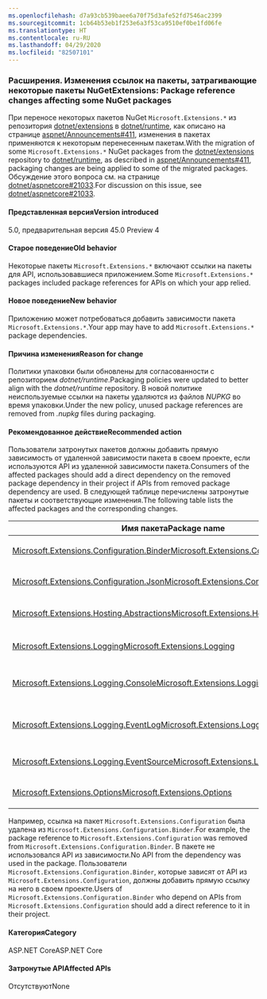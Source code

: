 ```yaml
---
ms.openlocfilehash: d7a93cb539baee6a70f75d3afe52fd7546ac2399
ms.sourcegitcommit: 1cb64b53eb1f253e6a3f53ca9510ef0be1fd06fe
ms.translationtype: HT
ms.contentlocale: ru-RU
ms.lasthandoff: 04/29/2020
ms.locfileid: "82507101"
---
```

### <a name="extensions-package-reference-changes-affecting-some-nuget-packages"></a><span data-ttu-id="ae453-101">Расширения. Изменения ссылок на пакеты, затрагивающие некоторые пакеты NuGet</span><span class="sxs-lookup"><span data-stu-id="ae453-101">Extensions: Package reference changes affecting some NuGet packages</span></span>

<span data-ttu-id="ae453-102">При переносе некоторых пакетов NuGet `Microsoft.Extensions.*` из репозитория [dotnet/extensions](https://github.com/dotnet/extensions) в [dotnet/runtime](https://github.com/dotnet/runtime), как описано на странице [aspnet/Announcements#411](https://github.com/aspnet/Announcements/issues/411), изменения в пакетах применяются к некоторым перенесенным пакетам.</span><span class="sxs-lookup"><span data-stu-id="ae453-102">With the migration of some `Microsoft.Extensions.*` NuGet packages from the [dotnet/extensions](https://github.com/dotnet/extensions) repository to [dotnet/runtime](https://github.com/dotnet/runtime), as described in [aspnet/Announcements#411](https://github.com/aspnet/Announcements/issues/411), packaging changes are being applied to some of the migrated packages.</span></span> <span data-ttu-id="ae453-103">Обсуждение этого вопроса см. на странице [dotnet/aspnetcore#21033](https://github.com/dotnet/aspnetcore/issues/21033).</span><span class="sxs-lookup"><span data-stu-id="ae453-103">For discussion on this issue, see [dotnet/aspnetcore#21033](https://github.com/dotnet/aspnetcore/issues/21033).</span></span>

#### <a name="version-introduced"></a><span data-ttu-id="ae453-104">Представленная версия</span><span class="sxs-lookup"><span data-stu-id="ae453-104">Version introduced</span></span>

<span data-ttu-id="ae453-105">5.0, предварительная версия 4</span><span class="sxs-lookup"><span data-stu-id="ae453-105">5.0 Preview 4</span></span>

#### <a name="old-behavior"></a><span data-ttu-id="ae453-106">Старое поведение</span><span class="sxs-lookup"><span data-stu-id="ae453-106">Old behavior</span></span>

<span data-ttu-id="ae453-107">Некоторые пакеты `Microsoft.Extensions.*` включают ссылки на пакеты для API, использовавшиеся приложением.</span><span class="sxs-lookup"><span data-stu-id="ae453-107">Some `Microsoft.Extensions.*` packages included package references for APIs on which your app relied.</span></span>

#### <a name="new-behavior"></a><span data-ttu-id="ae453-108">Новое поведение</span><span class="sxs-lookup"><span data-stu-id="ae453-108">New behavior</span></span>

<span data-ttu-id="ae453-109">Приложению может потребоваться добавить зависимости пакета `Microsoft.Extensions.*`.</span><span class="sxs-lookup"><span data-stu-id="ae453-109">Your app may have to add `Microsoft.Extensions.*` package dependencies.</span></span>

#### <a name="reason-for-change"></a><span data-ttu-id="ae453-110">Причина изменения</span><span class="sxs-lookup"><span data-stu-id="ae453-110">Reason for change</span></span>

<span data-ttu-id="ae453-111">Политики упаковки были обновлены для согласованности с репозиторием *dotnet/runtime*.</span><span class="sxs-lookup"><span data-stu-id="ae453-111">Packaging policies were updated to better align with the *dotnet/runtime* repository.</span></span> <span data-ttu-id="ae453-112">В новой политике неиспользуемые ссылки на пакеты удаляются из файлов *NUPKG* во время упаковки.</span><span class="sxs-lookup"><span data-stu-id="ae453-112">Under the new policy, unused package references are removed from *.nupkg* files during packaging.</span></span>

#### <a name="recommended-action"></a><span data-ttu-id="ae453-113">Рекомендованное действие</span><span class="sxs-lookup"><span data-stu-id="ae453-113">Recommended action</span></span>

<span data-ttu-id="ae453-114">Пользователи затронутых пакетов должны добавить прямую зависимость от удаленной зависимости пакета в своем проекте, если используются API из удаленной зависимости пакета.</span><span class="sxs-lookup"><span data-stu-id="ae453-114">Consumers of the affected packages should add a direct dependency on the removed package dependency in their project if APIs from removed package dependency are used.</span></span> <span data-ttu-id="ae453-115">В следующей таблице перечислены затронутые пакеты и соответствующие изменения.</span><span class="sxs-lookup"><span data-stu-id="ae453-115">The following table lists the affected packages and the corresponding changes.</span></span>

|<span data-ttu-id="ae453-116">Имя пакета</span><span class="sxs-lookup"><span data-stu-id="ae453-116">Package name</span></span>|<span data-ttu-id="ae453-117">Описание изменений</span><span class="sxs-lookup"><span data-stu-id="ae453-117">Change description</span></span>|
|------------|------------------|
|[<span data-ttu-id="ae453-118">Microsoft.Extensions.Configuration.Binder</span><span class="sxs-lookup"><span data-stu-id="ae453-118">Microsoft.Extensions.Configuration.Binder</span></span>](https://nuget.org/packages/Microsoft.Extensions.Configuration.Binder)|<span data-ttu-id="ae453-119">Удалена ссылка на `Microsoft.Extensions.Configuration`</span><span class="sxs-lookup"><span data-stu-id="ae453-119">Removed reference to `Microsoft.Extensions.Configuration`</span></span>|
|[<span data-ttu-id="ae453-120">Microsoft.Extensions.Configuration.Json</span><span class="sxs-lookup"><span data-stu-id="ae453-120">Microsoft.Extensions.Configuration.Json</span></span>](https://nuget.org/packages/Microsoft.Extensions.Configuration.Json)    |<span data-ttu-id="ae453-121">Удалена ссылка на `System.Threading.Tasks.Extensions`</span><span class="sxs-lookup"><span data-stu-id="ae453-121">Removed reference to `System.Threading.Tasks.Extensions`</span></span>|
|[<span data-ttu-id="ae453-122">Microsoft.Extensions.Hosting.Abstractions</span><span class="sxs-lookup"><span data-stu-id="ae453-122">Microsoft.Extensions.Hosting.Abstractions</span></span>](https://nuget.org/packages/Microsoft.Extensions.Hosting.Abstractions)|<span data-ttu-id="ae453-123">Удалена ссылка на `Microsoft.Extensions.Logging.Abstractions`</span><span class="sxs-lookup"><span data-stu-id="ae453-123">Removed reference to `Microsoft.Extensions.Logging.Abstractions`</span></span>|
|[<span data-ttu-id="ae453-124">Microsoft.Extensions.Logging</span><span class="sxs-lookup"><span data-stu-id="ae453-124">Microsoft.Extensions.Logging</span></span>](https://nuget.org/packages/Microsoft.Extensions.Logging)                          |<span data-ttu-id="ae453-125">Удалена ссылка на `Microsoft.Extensions.Configuration.Binder`</span><span class="sxs-lookup"><span data-stu-id="ae453-125">Removed reference to `Microsoft.Extensions.Configuration.Binder`</span></span>|
|[<span data-ttu-id="ae453-126">Microsoft.Extensions.Logging.Console</span><span class="sxs-lookup"><span data-stu-id="ae453-126">Microsoft.Extensions.Logging.Console</span></span>](https://nuget.org/packages/Microsoft.Extensions.Logging.Console)          |<span data-ttu-id="ae453-127">Удалена ссылка на `Microsoft.Extensions.Configuration.Abstractions`</span><span class="sxs-lookup"><span data-stu-id="ae453-127">Removed reference to `Microsoft.Extensions.Configuration.Abstractions`</span></span>|
|[<span data-ttu-id="ae453-128">Microsoft.Extensions.Logging.EventLog</span><span class="sxs-lookup"><span data-stu-id="ae453-128">Microsoft.Extensions.Logging.EventLog</span></span>](https://nuget.org/packages/Microsoft.Extensions.Logging.EventLog)        |<span data-ttu-id="ae453-129">Удалена ссылка на `System.Diagnostics.EventLog` для моникера целевой платформы .NET Framework 4.6.1</span><span class="sxs-lookup"><span data-stu-id="ae453-129">Removed reference to `System.Diagnostics.EventLog` for the .NET Framework 4.6.1 target framework moniker</span></span>|
|[<span data-ttu-id="ae453-130">Microsoft.Extensions.Logging.EventSource</span><span class="sxs-lookup"><span data-stu-id="ae453-130">Microsoft.Extensions.Logging.EventSource</span></span>](https://nuget.org/packages/Microsoft.Extensions.Logging.EventSource)  |<span data-ttu-id="ae453-131">Удалена ссылка на `System.Threading.Tasks.Extensions`</span><span class="sxs-lookup"><span data-stu-id="ae453-131">Removed reference to `System.Threading.Tasks.Extensions`</span></span>|
|[<span data-ttu-id="ae453-132">Microsoft.Extensions.Options</span><span class="sxs-lookup"><span data-stu-id="ae453-132">Microsoft.Extensions.Options</span></span>](https://nuget.org/packages/Microsoft.Extensions.Options)                          |<span data-ttu-id="ae453-133">Удалена ссылка на `System.ComponentModel.Annotations`</span><span class="sxs-lookup"><span data-stu-id="ae453-133">Removed reference to `System.ComponentModel.Annotations`</span></span>|

<span data-ttu-id="ae453-134">Например, ссылка на пакет `Microsoft.Extensions.Configuration` была удалена из `Microsoft.Extensions.Configuration.Binder`.</span><span class="sxs-lookup"><span data-stu-id="ae453-134">For example, the package reference to `Microsoft.Extensions.Configuration` was removed from `Microsoft.Extensions.Configuration.Binder`.</span></span> <span data-ttu-id="ae453-135">В пакете не использовался API из зависимости.</span><span class="sxs-lookup"><span data-stu-id="ae453-135">No API from the dependency was used in the package.</span></span> <span data-ttu-id="ae453-136">Пользователи `Microsoft.Extensions.Configuration.Binder`, которые зависят от API из `Microsoft.Extensions.Configuration`, должны добавить прямую ссылку на него в своем проекте.</span><span class="sxs-lookup"><span data-stu-id="ae453-136">Users of `Microsoft.Extensions.Configuration.Binder` who depend on APIs from `Microsoft.Extensions.Configuration` should add a direct reference to it in their project.</span></span>

#### <a name="category"></a><span data-ttu-id="ae453-137">Категория</span><span class="sxs-lookup"><span data-stu-id="ae453-137">Category</span></span>

<span data-ttu-id="ae453-138">ASP.NET Core</span><span class="sxs-lookup"><span data-stu-id="ae453-138">ASP.NET Core</span></span>

#### <a name="affected-apis"></a><span data-ttu-id="ae453-139">Затронутые API</span><span class="sxs-lookup"><span data-stu-id="ae453-139">Affected APIs</span></span>

<span data-ttu-id="ae453-140">Отсутствуют</span><span class="sxs-lookup"><span data-stu-id="ae453-140">None</span></span>

<!--

#### Affected APIs

Not detectable via API analysis

-->
